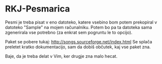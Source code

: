 # RKJ-Pesmarica

Pesmi je treba pisat v eno datoteko, katere vsebino bom potem prekopiral v datoteko "Sample" na mojem računalniku. Potem bo pa ta datoteka sama zgenerirala vse potrebno (za enkrat sem pogruntu le to opcijo).

Paket se pobere tukaj: http://songs.sourceforge.net/index.html
Se splača preletet kratko dokumentacijo, sam da dobiš občutek, kaj vse paket zna.

Baje, da je treba delat v Vim, ker drugje zna malo hecat.
